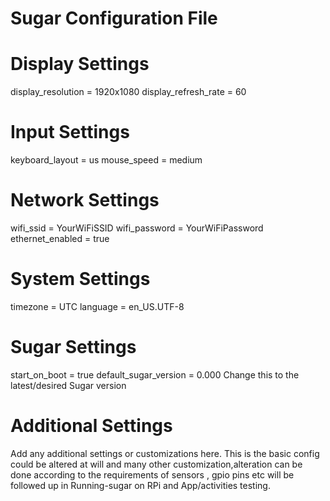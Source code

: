 # Sugar Configuration File

# Display Settings
display_resolution = 1920x1080
display_refresh_rate = 60

# Input Settings
keyboard_layout = us
mouse_speed = medium

# Network Settings
wifi_ssid = YourWiFiSSID
wifi_password = YourWiFiPassword
ethernet_enabled = true

# System Settings
timezone = UTC
language = en_US.UTF-8

# Sugar Settings
start_on_boot = true
default_sugar_version = 0.000  Change this to the latest/desired Sugar version

# Additional Settings
Add any additional settings or customizations here.
This is the basic config could be altered at will and many other customization,alteration can be done according to the requirements of sensors , gpio pins etc will be followed up in Running-sugar on RPi and App/activities testing.
